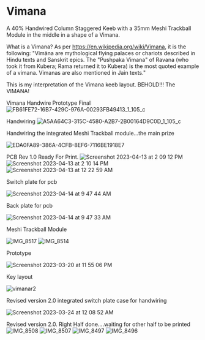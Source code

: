 # Vimana
A 40% Handwired Column Staggered Keeb with a 35mm Meshi Trackball Module in the middle in a shape of a Vimana.

What is a Vimana? As per https://en.wikipedia.org/wiki/Vimana, it is the following: 
"Vimāna are mythological flying palaces or chariots described in Hindu texts and Sanskrit epics. The "Pushpaka Vimana" of Ravana (who took it from Kubera; Rama returned it to Kubera) is the most quoted example of a vimana. Vimanas are also mentioned in Jain texts."

This is my interpretation of the Vimana keeb layout. BEHOLD!!! The VIMANA!

Vimana Handwire Prototype Final
![FB61FE72-16B7-429C-976A-00293FB49413_1_105_c](https://user-images.githubusercontent.com/118025702/233870623-9a13f7c0-da63-4840-aeee-7900d6d20a9b.jpeg)

Handwiring
![A5AA64C3-315C-4580-A2B7-2B00164D9C0D_1_105_c](https://user-images.githubusercontent.com/118025702/233870679-c1582acb-3619-4cfb-b50d-0a555f6dd944.jpeg)

Handwiring the integrated Meshi Trackball module...the main prize

![EDA0FA89-386A-4CFB-8EF6-7116BE1918E7](https://user-images.githubusercontent.com/118025702/233870794-345d1b1f-e00a-409a-b9e1-42528acc8207.jpeg)

PCB Rev 1.0 Ready For Print.
![Screenshot 2023-04-13 at 2 09 12 PM](https://user-images.githubusercontent.com/118025702/232110208-04458349-7bbf-48c2-bc40-1f4a8c509392.png)
![Screenshot 2023-04-13 at 2 10 14 PM](https://user-images.githubusercontent.com/118025702/232110239-2071a1d5-340e-48f4-bcac-13dc838e6008.png)
![Screenshot 2023-04-13 at 12 22 59 AM](https://user-images.githubusercontent.com/118025702/231686903-3fd30b50-2571-4049-96ea-308dcd1eb7e5.png)

Switch plate for pcb

![Screenshot 2023-04-14 at 9 47 44 AM](https://user-images.githubusercontent.com/118025702/232106884-ed1b2383-a20b-441f-ba88-0f0b605896ca.png)

Back plate for pcb

![Screenshot 2023-04-14 at 9 47 33 AM](https://user-images.githubusercontent.com/118025702/232106985-e7bf39ec-4772-46da-b6eb-023f0a8745b8.png)

Meshi Trackball Module

![IMG_8517](https://user-images.githubusercontent.com/118025702/232117367-93d5804c-6731-4b4d-82fb-cd306336cbdd.JPG)
![IMG_8514](https://user-images.githubusercontent.com/118025702/232117701-7c41f767-68b4-4e15-b937-099eaf8d69d3.JPG)

Prototype

![Screenshot 2023-03-20 at 11 55 06 PM](https://user-images.githubusercontent.com/118025702/226542699-0c69203b-4389-4e75-af90-2f47ca382a97.png)

Key layout

![vimanar2](https://user-images.githubusercontent.com/118025702/227630881-00700930-61c6-4cab-84d4-08321b68968f.jpg)

Revised version 2.0 integrated switch plate case for handwiring

![Screenshot 2023-03-24 at 12 08 52 AM](https://user-images.githubusercontent.com/118025702/227630992-4ed05e9f-795e-4d32-84e5-d2465fe76567.png)

Revised version 2.0. Right Half done....waiting for other half to be printed
![IMG_8508](https://user-images.githubusercontent.com/118025702/230649849-6a157e1e-4eb0-4e13-9b31-98dc4fe3ee32.JPG)
![IMG_8507](https://user-images.githubusercontent.com/118025702/230649870-00d8e4c1-b027-48cd-a244-e55b6012ecb3.JPG)
![IMG_8497](https://user-images.githubusercontent.com/118025702/230649917-14b17848-4f5a-4c41-a0d3-4522dd674385.JPG)
![IMG_8496](https://user-images.githubusercontent.com/118025702/230649922-3b26efdb-3342-4bee-996b-2625959a4d98.JPG)
